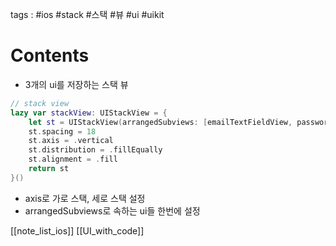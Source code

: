 tags : #ios #stack #스택 #뷰 #ui #uikit 

# Contents
- 3개의 ui를 저장하는 스택 뷰

```swift
// stack view
lazy var stackView: UIStackView = {
	let st = UIStackView(arrangedSubviews: [emailTextFieldView, passwordTextFieldView, loginButton])
	st.spacing = 18
	st.axis = .vertical
	st.distribution = .fillEqually
	st.alignment = .fill
	return st
}()
```
- axis로 가로 스택, 세로 스택 설정
- arrangedSubviews로 속하는 ui들 한번에 설정

[[note_list_ios]]
[[UI_with_code]]